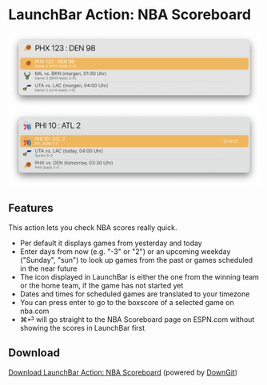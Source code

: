 # LaunchBar Action: NBA Scoreboard
<img src="nba_scoreboard_01.png" width="600"/> 
<img src="nba_scoreboard_02.png" width="600"/> 

## Features
This action lets you check NBA scores really quick. 
- Per default it displays games from yesterday and today 
- Enter days from now (e.g. "-3" or "2") or an upcoming weekday ("Sunday", "sun") to look up games from the past or games scheduled in the near future
- The icon displayed in LaunchBar is either the one from the winning team or the home team, if the game has not started yet
- Dates and times for scheduled games are translated to your timezone
- You can press enter to go to the boxscore of a selected game on nba.com
- ⌘⏎ will go straight to the NBA Scoreboard page on ESPN.com without showing the scores in LaunchBar first

## Download

[Download LaunchBar Action: NBA Scoreboard](https://minhaskamal.github.io/DownGit/#/home?url=https://github.com/Ptujec/LaunchBar/tree/master/NBA-Scoreboard) (powered by [DownGit](https://github.com/MinhasKamal/DownGit))